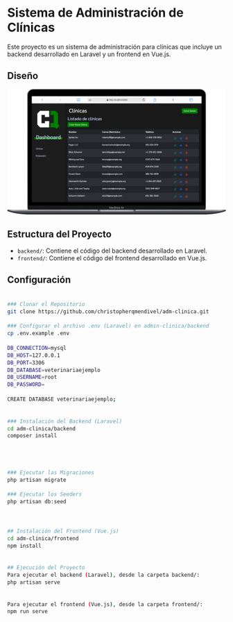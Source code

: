 # Sistema de Administración de Clínicas

Este proyecto es un sistema de administración para clínicas que incluye un backend desarrollado en Laravel y un frontend en Vue.js.


## Diseño
![Dashboard](./frontend/src/assets/img/design/dashboard.png)

## Estructura del Proyecto

- `backend/`: Contiene el código del backend desarrollado en Laravel.
- `frontend/`: Contiene el código del frontend desarrollado en Vue.js.

## Configuración

```bash

### Clonar el Repositorio
git clone https://github.com/christopherqmendivel/adm-clinica.git

### Configurar el archivo .env (Laravel) en admin-clinica/backend
cp .env.example .env

DB_CONNECTION=mysql
DB_HOST=127.0.0.1
DB_PORT=3306
DB_DATABASE=veterinariaejemplo
DB_USERNAME=root
DB_PASSWORD=

CREATE DATABASE veterinariaejemplo;


### Instalación del Backend (Laravel)
cd adm-clinica/backend
composer install




### Ejecutar las Migraciones
php artisan migrate

### Ejecutar los Seeders
php artisan db:seed



## Instalación del Frontend (Vue.js)
cd adm-clinica/frontend
npm install


## Ejecución del Proyecto
Para ejecutar el backend (Laravel), desde la carpeta backend/:
php artisan serve


Para ejecutar el frontend (Vue.js), desde la carpeta frontend/:
npm run serve






